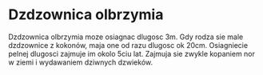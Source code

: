 # Dzdzownica olbrzymia

Dzdzownica olbrzymia moze osiagnac dlugosc 3m. Gdy rodza sie male dzdzownice z
kokonów, maja one od razu dlugosc ok 20cm. Osiagniecie pelnej dlugosci zajmuje
im okolo 5ciu lat. Zajmuja sie zwykle kopaniem nor w ziemi i wydawaniem dziwnych
dzwieków.
